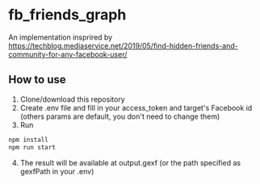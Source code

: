 # fb_friends_graph

An implementation insprired by https://techblog.mediaservice.net/2019/05/find-hidden-friends-and-community-for-any-facebook-user/

## How to use
1. Clone/download this repository
2. Create .env file and fill in your access_token and target's Facebook id (others params are default, you don't need to change them)
3. Run
```bash
npm install
npm run start
```
4. The result will be available at output.gexf (or the path specified as gexfPath in your .env)
